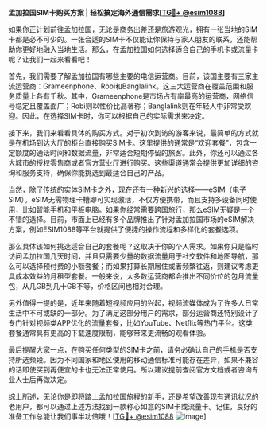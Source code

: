 **孟加拉国SIM卡购买方案 | 轻松搞定海外通信需求[[TG💪+ @esim1088](https://t.me/s/esim1088)]**

如果你正计划前往孟加拉国，无论是商务出差还是旅游观光，拥有一张当地的SIM卡都是必不可少的。一张合适的SIM卡不仅能让你保持与家人朋友的联系，还能帮助你更好地融入当地生活。那么，在孟加拉国如何选择适合自己的手机卡或流量卡呢？让我们一起来看看吧！

首先，我们需要了解孟加拉国有哪些主要的电信运营商。目前，该国主要有三家主流运营商：Grameenphone、Robi和Banglalink。这三大运营商在覆盖范围和服务质量上各有千秋。其中，Grameenphone是市场占有率最高的运营商，网络信号稳定且覆盖面广；Robi则以性价比高著称；Banglalink则在年轻人中非常受欢迎。因此，在选择SIM卡时，你可以根据自己的实际需求来决定。

接下来，我们来看看具体的购买方式。对于初次到访的游客来说，最简单的方式就是在机场到达大厅的柜台直接购买SIM卡。这里提供的通常是“欢迎套餐”，包含一定额度的通话时间和数据流量，非常适合短期停留的旅客。此外，你还可以通过各大城市的授权零售商或者官方营业厅进行购买。这些渠道通常会提供更加详细的咨询和服务支持，确保你能挑选到最适合自己的产品。

当然，除了传统的实体SIM卡之外，现在还有一种新兴的选择——eSIM（电子SIM）。eSIM无需物理卡槽即可实现激活，不仅方便携带，而且支持多设备同时使用，比如智能手机和平板电脑。如果你经常需要跨国旅行，那么eSIM无疑是一个不错的选择。目前，市面上已经有多个品牌推出了针对孟加拉国市场的eSIM解决方案，例如ESIM1088等平台就提供了便捷的操作流程和多样化的套餐选项。

那么具体该如何挑选适合自己的套餐呢？这取决于你的个人需求。如果你只是临时访问孟加拉国几天时间，并且只需要少量的数据流量用于社交软件和地图导航，那么可以选择预付费的小额套餐；而如果打算长期居住或者频繁往返，则建议考虑更具成本效益的月租型套餐。一般来说，大多数运营商都会推出不同价位的包月流量包，从几GB到几十GB不等，价格区间也相对合理。

另外值得一提的是，近年来随着短视频应用的兴起，视频流媒体成为了许多人日常生活中不可或缺的一部分。为了满足这部分用户的需求，部分运营商还特别设计了专门针对视频类APP优化的流量套餐，比如YouTube、Netflix等热门平台。这类套餐通常具有更高的下载速度限制，能够带来更流畅的观看体验。

最后提醒大家一点，在购买任何类型的SIM卡之前，请务必确认自己的手机是否支持所选频段。因为不同国家和地区使用的移动通信标准可能存在差异，如果不兼容的话即使买到再便宜的卡也无法正常使用。所以建议提前查阅官方文档或者咨询专业人士后再做决定。

综上所述，无论你是即将踏上孟加拉国旅程的新手，还是希望改善现有通讯状况的老用户，都可以通过上述方法找到一款称心如意的SIM卡或流量卡。记住，良好的准备工作总能让我们事半功倍哦！[[TG💪+ @esim1088](https://t.me/s/esim1088) ![Image](https://i.postimg.cc/4NQfJmqS/Snipaste-2025-05-13-00-14-12.png)]